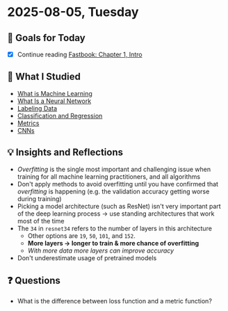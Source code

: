 # 2025-08-05, Tuesday

## 🎯 Goals for Today

- [x] Continue reading [Fastbook: Chapter 1, Intro](https://colab.research.google.com/github/fastai/fastbook/blob/master/01_intro.ipynb)

## 📖 What I Studied

- [What is Machine Learning](../theory/What%20is%20Machine%20Learning.md)
- [What Is a Neural Network](../theory/What%20Is%20a%20Neural%20Network.md)
- [Labeling Data](../theory/Labeling%20Data.md)
- [Classification and Regression](../theory/Classification%20and%20Regression.md)
- [Metrics](../theory/Metrics.md)
- [CNNs](../theory/CNNs.md)

## 💡 Insights and Reflections

- *Overfitting* is the single most important and challenging issue when training for all machine learning practitioners, and all algorithms
- Don't apply methods to avoid overfitting until you have confirmed that *overfitting* is happening (e.g. the validation accuracy getting worse during training)
- Picking a model architecture (such as ResNet) isn't very important part of the deep learning process → use standing architectures that work most of the time
- The `34` in `resnet34` refers to the number of layers in this architecture
  - Other options are `19`, `50`, `101`, and `152`.
  - **More layers → longer to train & more chance of overfitting**
  - *With more data more layers can improve accuracy*
- Don't underestimate usage of pretrained models

## ❓ Questions

- What is the difference between loss function and a metric function?
